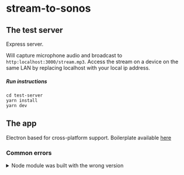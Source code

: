 # stream-to-sonos
## The test server
Express server.

Will capture microphone audio and broadcast to `http:localhost:3000/stream.mp3`. Access the stream on a device on the same LAN by replacing localhost with your local ip address.
##### Run instructions
```
cd test-server
yarn install
yarn dev
```

## The app
Electron based for cross-platform support.
Boilerplate available [here](https://github.com/filahf/react-electron-express-boilerplate)

### Common errors
<details>
  <summary>Node module was built with the wrong version</summary>
  Run electron rebuild

```sh
$(npm bin)/electron-rebuild
```

Or if you're on Windows:

```sh
.\node_modules\.bin\electron-rebuild.cmd
```
</details>
